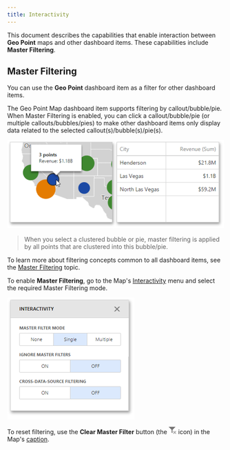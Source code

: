 ```yaml
---
title: Interactivity
---
```

This document describes the capabilities that enable interaction between **Geo Point** maps and other dashboard items. These capabilities include **Master Filtering**.

## Master Filtering
You can use the **Geo Point** dashboard item as a filter for other dashboard items.

The Geo Point Map dashboard item supports filtering by callout/bubble/pie. When Master Filtering is enabled, you can click a callout/bubble/pie (or multiple callouts/bubbles/pies) to make other dashboard items only display data related to the selected callout(s)/bubble(s)/pie(s).

![wdd-geo-point-master-filtering](../../../../images/Img125454.png)

> When you select a clustered bubble or pie, master filtering is applied by all points that are clustered into this bubble/pie.

To learn more about filtering concepts common to all dashboard items, see the [Master Filtering](../../../../../dashboard-for-web/articles/web-dashboard-designer-mode/interactivity/master-filtering.md) topic.

To enable **Master Filtering**, go to the Map's [Interactivity](../../../../../dashboard-for-web/articles/web-dashboard-designer-mode/ui-elements/dashboard-item-menu.md) menu and select the required Master Filtering mode.

![wdd-interactivity-section-without-drill-down](../../../../images/Img125455.png)

To reset filtering, use the **Clear Master Filter** button (the ![wdd-master-filtering-icon](../../../../images/Img125072.png) icon) in the Map's [caption](../../../../../dashboard-for-web/articles/web-dashboard-designer-mode/dashboard-layout/dashboard-item-caption.md).